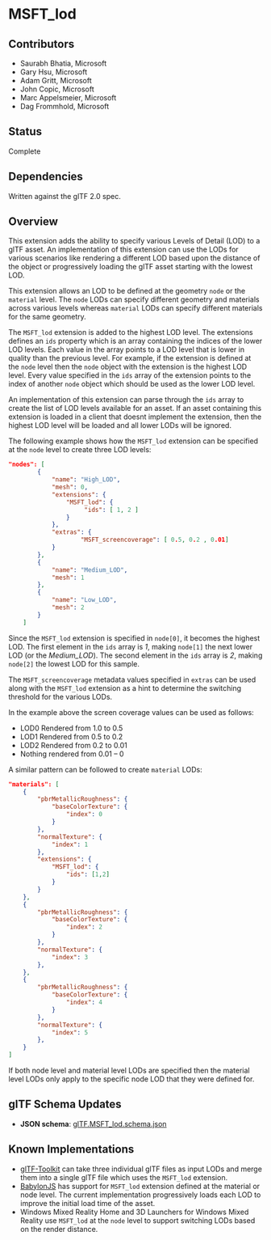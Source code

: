 # MSFT\_lod 

## Contributors

* Saurabh Bhatia, Microsoft
* Gary Hsu, Microsoft
* Adam Gritt, Microsoft
* John Copic, Microsoft 
* Marc Appelsmeier, Microsoft
* Dag Frommhold, Microsoft 

## Status

Complete

## Dependencies

Written against the glTF 2.0 spec.

## Overview

This extension adds the ability to specify various Levels of Detail (LOD) to a glTF asset. An implementation of this extension can use the LODs for various scenarios like rendering a different LOD based upon the distance of the object or progressively loading the glTF asset starting with the lowest LOD. 

This extension allows an LOD to be defined at the geometry `node` or the `material` level. The `node` LODs can specify different geometry and materials across various levels whereas `material` LODs can specify different materials for the same geometry. 

The `MSFT_lod` extension is added to the highest LOD level. The extensions defines an `ids` property which is an array containing the indices of the lower LOD levels. Each value in the array points to a LOD level that is lower in quality than the previous level. For example, if the extension is defined at the `node` level then the `node` object with the extension is the highest LOD level. Every value specified in the `ids` array of the extension points to the index of another `node` object which should be used as the lower LOD level. 

An implementation of this extension can parse through the `ids` array to create the list of LOD levels available for an asset. If an asset containing this extension is loaded in a client that doesnt implement the extension, then the highest LOD level will be loaded and all lower LODs will be ignored. 

The following example shows how the `MSFT_lod` extension can be specified at the `node` level to create three LOD levels:
```json
"nodes": [
        {
            "name": "High_LOD",
            "mesh": 0,
            "extensions": {
                "MSFT_lod": {
                     "ids": [ 1, 2 ]
                }
            },
            "extras": {
                    "MSFT_screencoverage": [ 0.5, 0.2 , 0.01]
            }
        },
        {
            "name": "Medium_LOD",
            "mesh": 1
        },
        {
            "name": "Low_LOD",
            "mesh": 2
        }
    ]
 ```
 Since the `MSFT_lod` extension is specified in `node[0]`, it becomes the highest LOD. The first element in the `ids` array is *1*, making `node[1]` the next lower LOD (or the *Medium_LOD*). The second element in the `ids` array is *2*, making `node[2]` the lowest LOD for this sample. 

The `MSFT_screencoverage` metadata values specified in `extras` can be used along with the `MSFT_lod` extension as a hint to determine the switching threshold for the various LODs.

In the example above the screen coverage values can be used as follows:

- LOD0 Rendered from 1.0 to 0.5
- LOD1 Rendered from 0.5 to 0.2
- LOD2 Rendered from 0.2 to 0.01
- Nothing rendered from 0.01 – 0

A similar pattern can be followed to create `material` LODs: 
```json
"materials": [
    {
        "pbrMetallicRoughness": {
            "baseColorTexture": {
                "index": 0
            }
        },
        "normalTexture": {
            "index": 1
        },
        "extensions": {
            "MSFT_lod": {
                "ids": [1,2]
            }
        }
    },
    {
        "pbrMetallicRoughness": {
            "baseColorTexture": {
                "index": 2
            }
        },
        "normalTexture": {
            "index": 3
        },
    },
    {
        "pbrMetallicRoughness": {
            "baseColorTexture": {
                "index": 4
            }
        },
        "normalTexture": {
            "index": 5
        },         
    }
]
```
If both node level and material level LODs are specified then the material level LODs only apply to the specific node LOD that they were defined for. 

## glTF Schema Updates

* **JSON schema**: [glTF.MSFT_lod.schema.json](schema/glTF.MSFT_lod.schema.json)

## Known Implementations

* [glTF-Toolkit](https://github.com/Microsoft/glTF-Toolkit) can take three individual glTF files as input LODs and merge them into a single glTF file which uses the `MSFT_lod` extension. 
* [BabylonJS](https://github.com/BabylonJS/Babylon.js/tree/master/loaders/src/glTF) has support for `MSFT_lod` extension defined at the material or node level. The current implementation progressively loads each LOD to improve the initial load time of the asset.  
* Windows Mixed Reality Home and 3D Launchers for Windows Mixed Reality use `MSFT_lod` at the `node` level to support switching LODs based on the render distance.


